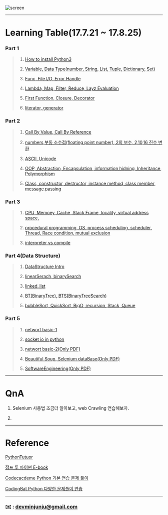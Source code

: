 ![screen](https://user-images.githubusercontent.com/30401511/30725689-77e7eb5a-9f81-11e7-8fdc-81e94ab401b7.png)

--- 




# Learning Table(17.7.21 ~ 17.8.25)

###   **Part 1**

> 1. [How to install Python3](/image/How-to-install-python.pdf)
> 
> 2. [Variable, Data Type(number, String, List, Tuple, Dictionary, Set)](/study/1_python3.md)
> 
> 3. [Func, File I/O, Error Handle](/study/2_python3.md)
> 
> 4. [Lambda, Map, Filter, Reduce, Layz Evaluation](/study/3_python3.md)
> 
> 5. [First Function, Closure, Decorator](/study/4_python3.md)
> 
> 6. [literator, generator](/study/5_python3.md)
> 

### **Part 2**

> 1. [Call By Value, Call By Reference](/study/6_python3.md)
> 
> 2. [numbers,부동 소수점(floating point number), 2의 보수, 2,10,16 진수 변환](study/7_python3.md)
> 
> 3. [ASCII, Unicode](study/8_python3.md)
> 
> 4. [OOP, Abstraction, Encapsulation, information hidning, Inheritance, Polymorphism](study/9_python3.md)
> 
> 5. [Class, constructor, destructor, instance method, class member, message passing](study/10_python3.md)

### **Part 3**

> 1. [CPU, Memoey, Cache, Stack Frame, locality, virtual address space,](/study/11_python3.md)
> 
> 2. [procedural programming, OS, process scheduling, scheduler, Thread, Race condition, mutual exclusion](/study/12_python3.md)
> 
> 3. [interpreter vs compile](/study/13_python3.md)

### **Part 4(Data Structure)** 

> 1. [DataStructure Intro](/study/14_python3.md)
> 
> 2. [linearSerach, binarySearch](/study/15_python3.md)
> 
> 3. [linked_list](/study/16_python3.md)
> 
> 4. [BT(BinaryTree), BTS(BinaryTreeSearch)](/study/17_python3.md)
> 
> 5. [bubbleSort, QuickSort, BigO, recursion ,Stack, Queue](/study/18_python3.md)

### **Part 5**  

> 1. [networt basic-1](/study/19_python3.md)
> 
> 2. [socket io in python](/study/20_python3.md)
> 
> 3. [networt basic-2(Only PDF)](/study/21_python3.md)
> 
> 4. [Beautiful Soup, Selenium dataBase(Only PDF)](/study/22_python3.md)
> 
> 5. [SoftwareEngineering(Only PDF)](/study/23_python3.md)



---


# QnA


1. Selenium 사용법 조금더 알아보고, web Crawling 연습해보자.

2. 
 






---

#  Reference 

[PythonTutuor](http://pythontutor.com/visualize.html#mode=edit)

[점프 투 파이썬 E-book](https://wikidocs.net/book/1)

[Codecacdeme Python 기본 연습 문제 풀이](https://www.codecademy.com/en/tracks/python-ko)

[CodingBat Python 다양한 문제풀이 연습](http://codingbat.com/python)



---




### **:envelope:**  : <devminjunju@gmail.com>

